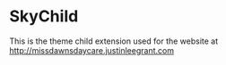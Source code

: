 SkyChild
========

This is the theme child extension used for the website at http://missdawnsdaycare.justinleegrant.com
